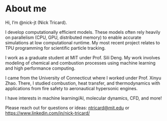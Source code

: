 # About me


Hi, I’m @nick-jt (Nick Tricard). 

I develop computationally efficient models.
These models often rely heavily on parallelism (CPU, GPU, distributed memory) to enable accurate simulations at low computational runtime.
My most recent project relates to TPU programming for scientific particle tracking.

I work as a graduate student at MIT under Prof. Sili Deng. My work involves modeling of chemical and combustion processes using machine learning and high performance computing.

I came from the University of Connecticut where I worked under Prof. Xinyu Zhao. There, I studied combustion, heat transfer, and thermodynamics with applications from fire safety to aeronautical hypersonic engines.

I have interests in machine learning/AI, molecular dynamics, CFD, and more!

Please reach out for questions or ideas: ntricard@mit.edu or https://www.linkedin.com/in/nick-tricard/
